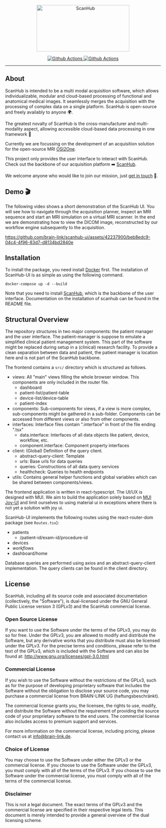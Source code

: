 <p align="center">
  <a href="https://brain-link.de/wp-content/uploads/2022/03/ScanHub.svg"><img src="https://brain-link.de/wp-content/uploads/2022/03/ScanHub.svg" width="300" height="150" alt="ScanHub"></a>
</p>

<p align="center">
  <a href="https://github.com/brain-link/scanhub-ui/actions/workflows/build.yml" target="_blank">
      <img src="https://github.com/brain-link/scanhub-ui/actions/workflows/build.yml/badge.svg" alt="Github Actions">
  </a>
  <a href="https://github.com/brain-link/scanhub-ui/actions/workflows/static-tests.yml" target="_blank">
      <img src="https://github.com/brain-link/scanhub-ui/actions/workflows/static-tests.yml/badge.svg" alt="Github Actions">
  </a>
</p>

-----------------

About
-----

ScanHub is intended to be a multi modal acquisition software, which allows individualizable, modular and cloud-based processing of functional and anatomical medical images. 
It seamlessly merges the acquisition with the processing of complex data on a single platform.
ScanHub is open-source and freely availably to anyone :earth_africa:.

The greatest novalty of ScanHub is the cross-manufacturer and multi-modality aspect, allowing accessible cloud-based data processing in one framework :rocket:

Currently we are focussing on the development of an acquisition solution for the open-source MRI [OSI2One](https://www.opensourceimaging.org/2023/01/09/first-open-source-mri-scanner-presented-the-osii-one/).

This project only provides the user interface to interact with ScanHub. 
Check out the backbone of our acquisition platform :arrow_right: [ScanHub](https://github.com/brain-link/scanhub).

We welcome anyone who would like to join our mission, just [get in touch](mailto:info@brain-link.de) :email:.


Demo :clapper:
--------------

The following video shows a short demonstration of the ScanHub UI. You will see how to navigate through the acquisition planner, inspect an MRI sequence and start an MRI simulation on a virtual MRI scanner. In the end we are demonstrating how to view the DICOM image, reconstructed by our workflow engine subsequently to the acquisition.

https://github.com/brain-link/scanhub-ui/assets/42237900/beb8edc9-04c4-4f96-83d7-d8134bd2840e



Installation
------------

To install the package, you need install [Docker](https://docs.docker.com/engine/install/) first. 
The installation of ScanHub-UI is as simple as using the following command.

    docker-compose up -d --build
    
Note that you need to install [ScanHub](https://github.com/brain-link/scanhub), which is the backbone of the user interface.
Documentation on the installation of scanhub can be found in the README file.

Structural Overview
-------------------

The repository structures in two major components: the patient manager and the user interface. The patient-manager is suppose to emulate a simplified clinical patient management system. This part of the software might be replaced during setup in a (clinical) research facility. To provide a clean separation between data and patient, the patient manager is location here and is not part of the ScanHub backbone.

The frontend contains a `src/` directory which is structured as follows.

* views: All "main" views filling the whole browser window. This components are only included in the router file.
  * dashboard
  * patient-list/patient-table
  * device-list/device-table
  * patient-index
* components: Sub-components for views, if a view is more complex, sub-components might be gathered in a sub-folder. Components can be accessed from different views or also from other components.
* interfaces: Interface files contain ".interface" in front of the file ending ".tsx"
  * data.interface: Interfaces of all data objects like patient, device, workflow, etc.
  * component.interface: Component property interfaces
* client: (Global) Definition of the query client.
  * abstract-query-client: Template
  * urls: Base urls for data queries
  * queries: Constructions of all data query services
  * healthcheck: Queries to health endpoints
* utils: Contains general helper functions and global variables which can be shared between components/views.


The frontend application is written in react-typescript. The UI/UX is designed with MUI. We aim to build the application solely based on [MUI Joy-UI](https://mui.com/joy-ui/getting-started/overview/) and limit ourselves to using material ui in exceptions where there is not yet a solution with joy ui.

ScanHub-UI implements the following routes using the react-router-dom package (see `Routes.tsx`):

* patients
  * /patient-id/exam-id/procedure-id
* devices
* _workflows_
* dashboard/home

Database queries are performed using axios and an abstract-query-client implementation. The query clients can be found in the client directory.


License
-------

ScanHub, including all its source code and associated documentation (collectively, the "Software"), is dual-licensed under the GNU General Public License version 3 (GPLv3) and the ScanHub commercial license.

### Open Source License

If you want to use the Software under the terms of the GPLv3, you may do so for free. Under the GPLv3, you are allowed to modify and distribute the Software, but any derivative works that you distribute must also be licensed under the GPLv3. For the precise terms and conditions, please refer to the text of the GPLv3, which is included with the Software and can also be found at: http://www.gnu.org/licenses/gpl-3.0.html

### Commercial License

If you wish to use the Software without the restrictions of the GPLv3, such as for the purpose of developing proprietary software that includes the Software without the obligation to disclose your source code, you may purchase a commercial license from BRAIN-LINK UG (haftungsbeschränkt).

The commercial license grants you, the licensee, the rights to use, modify, and distribute the Software without the requirement of providing the source code of your proprietary software to the end users. The commercial license also includes access to premium support and services.

For more information on the commercial license, including pricing, please contact us at info@brain-link.de.

### Choice of License

You may choose to use the Software under either the GPLv3 or the commercial license. If you choose to use the Software under the GPLv3, you must comply with all of the terms of the GPLv3. If you choose to use the Software under the commercial license, you must comply with all of the terms of the commercial license.

### Disclaimer

This is not a legal document. The exact terms of the GPLv3 and the commercial license are specified in their respective legal texts. This document is merely intended to provide a general overview of the dual licensing scheme.
